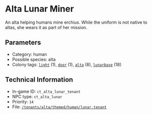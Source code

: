 # Alta Lunar Miner

An alta helping humans mine erchius. While the uniform is not native to altas, she wears it as part of her mission.

## Parameters

- Category: human
- Possible species: alta
- Colony tags: [`light`](https://ceterai.github.io/MyEnternia/Wiki/Tags/Light) (1), [`door`](https://ceterai.github.io/MyEnternia/Wiki/Tags/Door) (1), [`alta`](https://ceterai.github.io/MyEnternia/Wiki/Tags/Alta) (8), [`lunarbase`](https://ceterai.github.io/MyEnternia/Wiki/Tags/Lunarbase) (18)

## Technical Information

- In-game ID: `ct_alta_lunar_tenant`
- NPC type: `ct_alta_lunar`
- Priority: `14`
- File: [`/tenants/alta/themed/human/lunar.tenant`](https://github.com/Ceterai/Enternia/blob/main/tenants/alta/themed/human/lunar.tenant)
